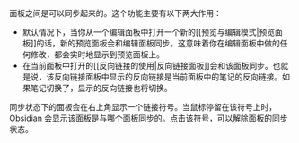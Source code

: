 面板之间是可以同步起来的。这个功能主要有以下两大作用：

- 默认情况下，当你从一个编辑面板中打开一个新的[[预览与编辑模式|预览面板]]的话，新的预览面板会和编辑面板同步。这意味着你在编辑面板中做的任何修改，都会实时地显示到预览面板上。
- 在当前面板中打开的[[反向链接的使用|反向链接面板]]会和该面板同步。也就是说，该反向链接面板中显示的反向链接是当前面板中的笔记的反向链接。如果笔记切换了，显示的反向链接也将切换。

同步状态下的面板会在右上角显示一个链接符号。当鼠标停留在该符号上时，Obsidian 会显示该面板是与哪个面板同步的。点击该符号，可以解除面板的同步状态。